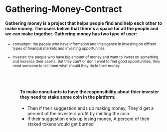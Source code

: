 # Gathering-Money-Contract

<h4><b>
Gathering money is a project that helps people find and help each other to make money. The users belive that there's a space for all the people and we can make together.
Gathering money has two type of user:
</b></h4>
<small>
<ul>
<li>consultant: the people who have information and intelligence in investing on diffrent types of financial markets and investing opportunities.</li><br />
<li>invester: the people who have big amount of money and want to invest on something and increase their assets. But they can't or don't want to find good opportunities, they need someone to tell them what should they do to their money.</li>
<ul>
</small>
<br />
<br />
<h4><b>
To make conultants to have the responsibility about thier invester they need to stake some coin in the platform:
</b></h4>
<ul>
<li>Then if their suggestion ends up making money, They'd get a percent of the investers profit by minting the coin.</li>
<li>If their suggestion ends up losing money, A percent of their staked tokens would get burned</li>
</ul>
